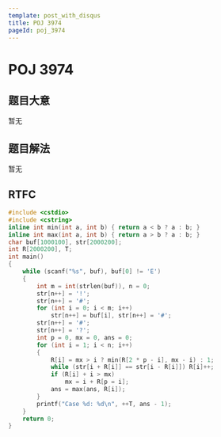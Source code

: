 ```yaml
---
template: post_with_disqus
title: POJ 3974
pageId: poj_3974
---
```


# POJ 3974
<span id="poem"></span><script>$(function(){$.ajax('/api/poem?rnd='+Date.now()+Math.random()).done(function(data){$('#poem').text(data);});});</script>
## 题目大意
暂无

## 题目解法
暂无

## RTFC

```cpp
#include <cstdio>
#include <cstring>
inline int min(int a, int b) { return a < b ? a : b; }
inline int max(int a, int b) { return a > b ? a : b; }
char buf[1000100], str[2000200];
int R[2000200], T;
int main()
{
    while (scanf("%s", buf), buf[0] != 'E')
    {
        int m = int(strlen(buf)), n = 0;
        str[n++] = '!';
        str[n++] = '#';
        for (int i = 0; i < m; i++)
            str[n++] = buf[i], str[n++] = '#';
        str[n++] = '#';
        str[n++] = '?';
        int p = 0, mx = 0, ans = 0;
        for (int i = 1; i < n; i++)
        {
            R[i] = mx > i ? min(R[2 * p - i], mx - i) : 1;
            while (str[i + R[i]] == str[i - R[i]]) R[i]++;
            if (R[i] + i > mx)
                mx = i + R[p = i];
            ans = max(ans, R[i]);
        }
        printf("Case %d: %d\n", ++T, ans - 1);
    }
    return 0;
}
```
<div id="__comment"></div>

